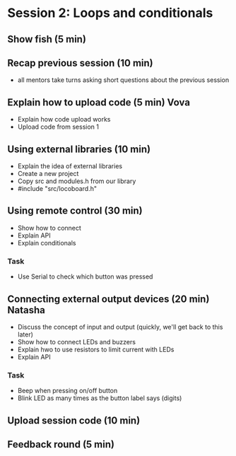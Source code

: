 # Session 2: Loops and conditionals

## Show fish (5 min)

## Recap previous session (10 min)

- all mentors take turns asking short questions about the previous session

## Explain how to upload code (5 min) **Vova**

- Explain how code upload works
- Upload code from session 1

## Using external libraries (10 min)

- Explain the idea of external libraries
- Create a new project
- Copy src and modules.h from our library
- \#include "src/locoboard.h"

## Using remote control (30 min)

- Show how to connect
- Explain API
- Explain conditionals

### Task

- Use Serial to check which button was pressed

## Connecting external output devices (20 min) **Natasha**

- Discuss the concept of input and output (quickly, we'll get back to this later)
- Show how to connect LEDs and buzzers
- Explain hwo to use resistors to limit current with LEDs
- Explain API

### Task

- Beep when pressing on/off button
- Blink LED as many times as the button label says (digits) 

## Upload session code (10 min)

## Feedback round (5 min)